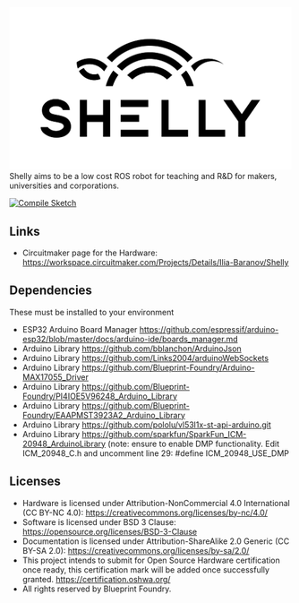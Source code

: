 ![Shelly](https://github.com/Blueprint-Foundry/Shelly/blob/main/Docs/shelly-logo-black.jpg)
Shelly aims to be a low cost ROS robot for teaching and R&amp;D for makers, universities and corporations.

[![Compile Sketch](https://github.com/Blueprint-Foundry/Shelly/actions/workflows/compile-test.yml/badge.svg)](https://github.com/Blueprint-Foundry/Shelly/actions/workflows/compile-test.yml)

## Links
* Circuitmaker page for the Hardware: https://workspace.circuitmaker.com/Projects/Details/Ilia-Baranov/Shelly

## Dependencies
These must be installed to your environment
* ESP32 Arduino Board Manager https://github.com/espressif/arduino-esp32/blob/master/docs/arduino-ide/boards_manager.md
* Arduino Library https://github.com/bblanchon/ArduinoJson
* Arduino Library https://github.com/Links2004/arduinoWebSockets
* Arduino Library https://github.com/Blueprint-Foundry/Arduino-MAX17055_Driver
* Arduino Library https://github.com/Blueprint-Foundry/PI4IOE5V96248_Arduino_Library
* Arduino Library https://github.com/Blueprint-Foundry/EAAPMST3923A2_Arduino_Library
* Arduino Library https://github.com/pololu/vl53l1x-st-api-arduino.git
* Arduino Library https://github.com/sparkfun/SparkFun_ICM-20948_ArduinoLibrary
(note: ensure to enable DMP functionality. Edit ICM_20948_C.h and uncomment line 29: #define ICM_20948_USE_DMP

## Licenses
* Hardware is licensed under Attribution-NonCommercial 4.0 International (CC BY-NC 4.0): https://creativecommons.org/licenses/by-nc/4.0/
* Software is licensed under BSD 3 Clause: https://opensource.org/licenses/BSD-3-Clause
* Documentation is licensed under Attribution-ShareAlike 2.0 Generic (CC BY-SA 2.0): https://creativecommons.org/licenses/by-sa/2.0/
* This project intends to submit for Open Source Hardware certification once ready, this certification mark will be added once successfully granted. https://certification.oshwa.org/
* All rights reserved by Blueprint Foundry. 
